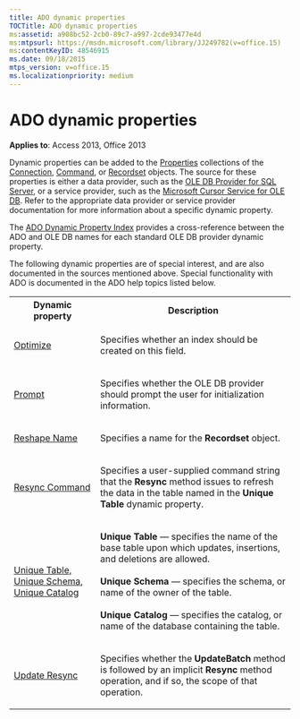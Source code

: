 ```yaml
---
title: ADO dynamic properties
TOCTitle: ADO dynamic properties
ms:assetid: a908bc52-2cb0-89c7-a997-2cde93477e4d
ms:mtpsurl: https://msdn.microsoft.com/library/JJ249782(v=office.15)
ms:contentKeyID: 48546915
ms.date: 09/18/2015
mtps_version: v=office.15
ms.localizationpriority: medium
---
```


# ADO dynamic properties

**Applies to**: Access 2013, Office 2013

Dynamic properties can be added to the [Properties](properties-collection-ado.md) collections of the [Connection](connection-object-ado.md), [Command](command-object-ado.md), or [Recordset](recordset-object-ado.md) objects. The source for these properties is either a data provider, such as the [OLE DB Provider for SQL Server](microsoft-ole-db-provider-for-sql-server.md), or a service provider, such as the [Microsoft Cursor Service for OLE DB](microsoft-cursor-service-for-ole-db-ado-service-component.md). Refer to the appropriate data provider or service provider documentation for more information about a specific dynamic property.

The [ADO Dynamic Property Index](ado-dynamic-property-index.md) provides a cross-reference between the ADO and OLE DB names for each standard OLE DB provider dynamic property.

The following dynamic properties are of special interest, and are also documented in the sources mentioned above. Special functionality with ADO is documented in the ADO help topics listed below.


<table>
<colgroup>
<col />
<col />
</colgroup>
<tbody>
<tr class="even">
<th>Dynamic property</th>
<th>Description</th>
</tr>
<tr class="odd">
<td><p><a href="optimize-property-dynamic-ado.md">Optimize</a></p></td>
<td><p>Specifies whether an index should be created on this field.</p></td>
</tr>
<tr class="even">
<td><p><a href="prompt-property-dynamic-ado.md">Prompt</a></p></td>
<td><p>Specifies whether the OLE DB provider should prompt the user for initialization information.</p></td>
</tr>
<tr class="odd">
<td><p><a href="reshape-name-property-dynamic-ado.md">Reshape Name</a></p></td>
<td><p>Specifies a name for the <strong>Recordset</strong> object.</p></td>
</tr>
<tr class="even">
<td><p><a href="resync-command-property-dynamic-ado.md">Resync Command</a></p></td>
<td><p>Specifies a user-supplied command string that the <strong>Resync</strong> method issues to refresh the data in the table named in the <strong>Unique Table</strong> dynamic property.</p></td>
</tr>
<tr class="odd">
<td><p><a href="unique-table-unique-schema-unique-catalog-properties-dynamic-ado.md">Unique Table, Unique Schema, Unique Catalog</a></p></td>
<td><p><strong>Unique Table</strong> — specifies the name of the base table upon which updates, insertions, and deletions are allowed.<br/><br/><strong>Unique Schema</strong> — specifies the schema, or name of the owner of the table.<br/><br/><strong>Unique Catalog</strong> — specifies the catalog, or name of the database containing the table.</p></td>
</tr>
<tr class="even">
<td><p><a href="update-resync-property-dynamic-ado.md">Update Resync</a></p></td>
<td><p>Specifies whether the <strong>UpdateBatch</strong> method is followed by an implicit <strong>Resync</strong> method operation, and if so, the scope of that operation.</p></td>
</tr>
</tbody>
</table>


